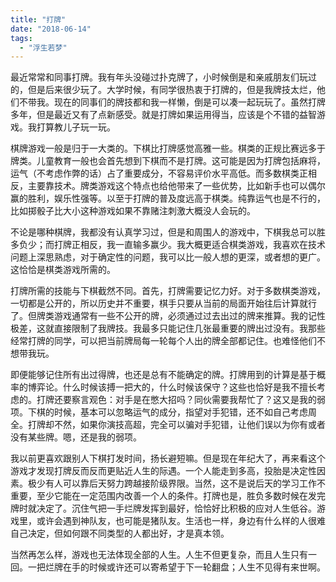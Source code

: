 ```yaml
---
title: "打牌"
date: "2018-06-14"
tags: 
  - "浮生若梦"
---
```


最近常常和同事打牌。我有年头没碰过扑克牌了，小时候倒是和亲戚朋友们玩过的，但是后来很少玩了。大学时候，有同学很热衷于打牌的，但是我牌技太烂，他们不带我。现在的同事们的牌技都和我一样懒，倒是可以凑一起玩玩了。虽然打牌多年，但是最近又有了点新感受。就是打牌如果运用得当，应该是个不错的益智游戏。我打算教儿子玩一玩。 

棋牌游戏一般是归于一大类的。下棋比打牌感觉高雅一些。棋类的正规比赛远多于牌类。儿童教育一般也会首先想到下棋而不是打牌。这可能是因为打牌包括麻将，运气（不考虑作弊的话）占了重要成分，不容易评价水平高低。而多数棋类正相反，主要靠技术。牌类游戏这个特点也给他带来了一些优势，比如新手也可以偶尔赢的胜利，娱乐性强等。以至于打牌的普及度远高于棋类。纯靠运气也是不行的，比如掷骰子比大小这种游戏如果不靠赌注刺激大概没人会玩的。 

不论是哪种棋牌，我都没有认真学习过，但是和周围人的游戏中，下棋我总可以胜多负少；而打牌正相反，我一直输多赢少。我大概更适合棋类游戏，我喜欢在技术问题上深思熟虑，对于确定性的问题，我可以比一般人想的更深，或者想的更广。这恰恰是棋类游戏所需的。

打牌所需的技能与下棋截然不同。首先，打牌需要记忆力好。对于多数棋类游戏，一切都是公开的，所以历史并不重要，棋手只要从当前的局面开始往后计算就行了。但牌类游戏通常有一些不公开的牌，必须通过过去出过的牌来推算。我的记性极差，这就直接限制了我牌技。我最多只能记住几张最重要的牌出过没有。我那些经常打牌的同学，可以把当前牌局每一轮每个人出的牌全部都记住。也难怪他们不想带我玩。

即便能够记住所有出过得牌，也还是总有不能确定的牌。打牌用到的计算是基于概率的博弈论。什么时候该搏一把大的，什么时候该保守？这些也恰好是我不擅长考虑的。打牌还要察言观色：对手是在憋大招吗？同伙需要我帮忙了？这又是我的弱项。下棋的时候，基本可以忽略运气的成分，指望对手犯错，还不如自己考虑周全。打牌却不然，如果你演技高超，完全可以骗对手犯错，让他们误以为你有或者没有某些牌。嗯，还是我的弱项。

我以前更喜欢跟别人下棋打发时间，扬长避短嘛。但是现在年纪大了，再来看这个游戏才发现打牌反而反而更贴近人生的际遇。一个人能走到多高，投胎是决定性因素。极少有人可以靠后天努力跨越接阶级界限。当然，这不是说后天的学习工作不重要，至少它能在一定范围内改善一个人的条件。打牌也是，胜负多数时候在发完牌时就决定了。沉住气把一手烂牌发挥到最好，恰恰好比积极的应对人生低谷。游戏里，或许会遇到神队友，也可能是猪队友。生活也一样，身边有什么样的人很难自己决定，但如何跟不同类型的人都出好，才是真本领。

当然再怎么样，游戏也无法体现全部的人生。人生不但更复杂，而且人生只有一回。一把烂牌在手的时候或许还可以寄希望于下一轮翻盘；人生不见得有来世啊。
